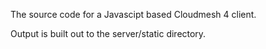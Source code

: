 The source code for a Javascipt based Cloudmesh 4 client.

Output is built out to the server/static directory.
